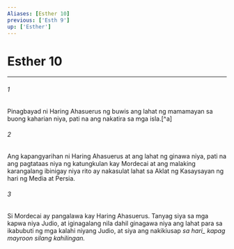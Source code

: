 ```yaml
---
Aliases: [Esther 10]
previous: ['Esth 9']
up: ['Esther']
---
```

# Esther 10

***






















###### 1 










Pinagbayad ni Haring Ahasuerus ng buwis ang lahat ng mamamayan sa buong kaharian niya, pati na ang nakatira sa mga isla.[^a] 





















###### 2 










Ang kapangyarihan ni Haring Ahasuerus at ang lahat ng ginawa niya, pati na ang pagtataas niya ng katungkulan kay Mordecai at ang malaking karangalang ibinigay niya rito ay nakasulat lahat sa Aklat ng Kasaysayan ng hari ng Media at Persia. 





















###### 3 










Si Mordecai ay pangalawa kay Haring Ahasuerus. Tanyag siya sa mga kapwa niya Judio, at iginagalang nila dahil ginagawa niya ang lahat para sa ikabubuti ng mga kalahi niyang Judio, at siya ang nakikiusap <i class="trans-change">sa hari_ kapag mayroon silang kahilingan.
